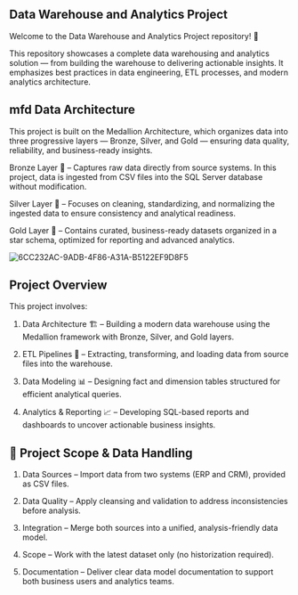 **Data Warehouse and Analytics Project**
------------

Welcome to the Data Warehouse and Analytics Project repository! 🚀

This repository showcases a complete data warehousing and analytics solution — from building the warehouse to delivering actionable insights. It emphasizes best practices in data engineering, ETL processes, and modern analytics architecture.

mfd
**Data Architecture**
------------

This project is built on the Medallion Architecture, which organizes data into three progressive layers — Bronze, Silver, and Gold — ensuring data quality, reliability, and business-ready insights.

Bronze Layer 🥉 – Captures raw data directly from source systems. In this project, data is ingested from CSV files into the SQL Server database without modification.

Silver Layer 🥈 – Focuses on cleaning, standardizing, and normalizing the ingested data to ensure consistency and analytical readiness.

Gold Layer 🥇 – Contains curated, business-ready datasets organized in a star schema, optimized for reporting and advanced analytics.

![6CC232AC-9ADB-4F86-A31A-B5122EF9D8F5](https://github.com/user-attachments/assets/34b0d6e7-0c74-40c4-a538-8b4f274e12c5)


**Project Overview**
------------

This project involves:

1. Data Architecture 🏗️ – Building a modern data warehouse using the Medallion framework with Bronze, Silver, and Gold layers.

2. ETL Pipelines 🔄 – Extracting, transforming, and loading data from source files into the warehouse.

3. Data Modeling 📊 – Designing fact and dimension tables structured for efficient analytical queries.

4. Analytics & Reporting 📈 – Developing SQL-based reports and dashboards to uncover actionable business insights.


**📂 Project Scope & Data Handling**
------------

1. Data Sources – Import data from two systems (ERP and CRM), provided as CSV files.

2. Data Quality – Apply cleansing and validation to address inconsistencies before analysis.

3. Integration – Merge both sources into a unified, analysis-friendly data model.

4. Scope – Work with the latest dataset only (no historization required).

5. Documentation – Deliver clear data model documentation to support both business users and analytics teams.
